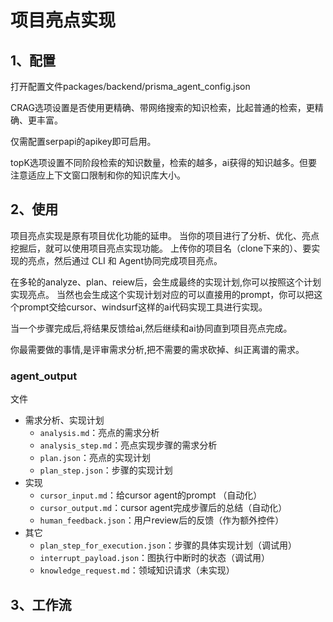 # 项目亮点实现

## 1、配置

打开配置文件packages/backend/prisma_agent_config.json

CRAG选项设置是否使用更精确、带网络搜索的知识检索，比起普通的检索，更精确、更丰富。

仅需配置serpapi的apikey即可启用。

topK选项设置不同阶段检索的知识数量，检索的越多，ai获得的知识越多。但要注意适应上下文窗口限制和你的知识库大小。

## 2、使用

项目亮点实现是原有项目优化功能的延申。
当你的项目进行了分析、优化、亮点挖掘后，就可以使用项目亮点实现功能。
上传你的项目名（clone下来的）、要实现的亮点，然后通过 CLI 和 Agent协同完成项目亮点。

在多轮的analyze、plan、reiew后，会生成最终的实现计划,你可以按照这个计划实现亮点。
当然也会生成这个实现计划对应的可以直接用的prompt，你可以把这个prompt交给cursor、windsurf这样的ai代码实现工具进行实现。

当一个步骤完成后,将结果反馈给ai,然后继续和ai协同直到项目亮点完成。

你最需要做的事情,是评审需求分析,把不需要的需求砍掉、纠正离谱的需求。

### agent_output

文件

- 需求分析、实现计划
  - `analysis.md`：亮点的需求分析
  - `analysis_step.md`：亮点实现步骤的需求分析
  - `plan.json`：亮点的实现计划
  - `plan_step.json`：步骤的实现计划
- 实现
  - `cursor_input.md`：给cursor agent的prompt （自动化）
  - `cursor_output.md`：cursor agent完成步骤后的总结（自动化）
  - `human_feedback.json`：用户review后的反馈（作为额外控件）
- 其它
  - `plan_step_for_execution.json`：步骤的具体实现计划（调试用）
  - `interrupt_payload.json`：图执行中断时的状态（调试用）
  - `knowledge_request.md`：领域知识请求（未实现）

## 3、工作流
